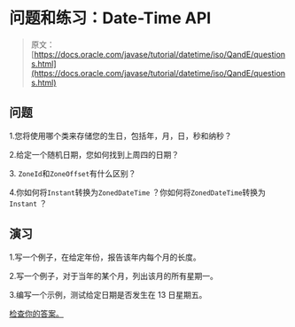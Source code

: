 # 问题和练习：Date-Time API

> 原文： [https://docs.oracle.com/javase/tutorial/datetime/iso/QandE/questions.html](https://docs.oracle.com/javase/tutorial/datetime/iso/QandE/questions.html)

## 问题

1.您将使用哪个类来存储您的生日，包括年，月，日，秒和纳秒？

2.给定一个随机日期，您如何找到上周四的日期？

3\. `ZoneId`和`ZoneOffset`有什么区别？

4.你如何将`Instant`转换为`ZonedDateTime` ？你如何将`ZonedDateTime`转换​​为`Instant` ？

## 演习

1.写一个例子，在给定年份，报告该年内每个月的长度。

2.写一个例子，对于当年的某个月，列出该月的所有星期一。

3.编写一个示例，测试给定日期是否发生在 13 日星期五。

[检查你的答案。](answers.html)